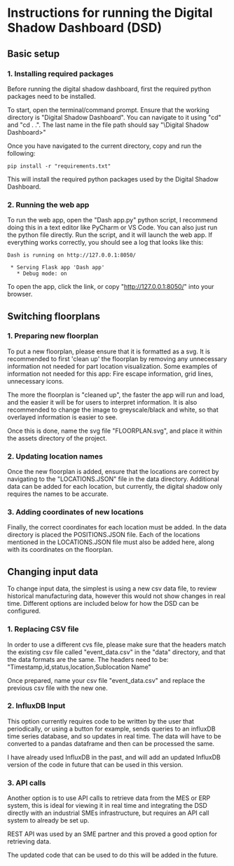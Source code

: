 # Instructions for running the Digital Shadow Dashboard (DSD)

## Basic setup

### 1. Installing required packages

Before running the digital shadow dashboard, first the required python packages need to be installed.

To start, open the terminal/command prompt. Ensure that the working directory is "Digital Shadow Dashboard". You can navigate to it 
using "cd" and "cd . .". The last name in the file path should say "\Digital Shadow Dashboard>"

Once you have navigated to the current directory, copy and run the following:

    pip install -r "requirements.txt"

This will install the required python packages used by the Digital Shadow Dashboard.

### 2. Running the web app

To run the web app, open the "Dash app.py" python script, I recommend doing this in a text editor like PyCharm or VS Code.
You can also just run the python file directly. Run the script, and it will launch the web app. 
If everything works correctly, you should see a log that looks like this:
    
    Dash is running on http://127.0.0.1:8050/
    
     * Serving Flask app 'Dash app'
       * Debug mode: on

To open the app, click the link, or copy "http://127.0.0.1:8050/" into your browser.

## Switching floorplans

### 1. Preparing new floorplan

To put a new floorplan, please ensure that it is formatted as a svg. It is recommended to first 'clean up' the floorplan by
removing any unnecessary information not needed for part location visualization. Some examples of information not needed for
this app: Fire escape information, grid lines, unnecessary icons. 

The more the floorplan is "cleaned up", the faster the app will run and load, and the easier it will be for users to interpret
information. It is also recommended to change the image to greyscale/black and white, so that overlayed information is easier to see.

Once this is done, name the svg file "FLOORPLAN.svg", and place it within the assets directory of the project. 

### 2. Updating location names

Once the new floorplan is added, ensure that the locations are correct by navigating to the "LOCATIONS.JSON" file in the data directory.
Additional data can be added for each location, but currently, the digital shadow only requires the names to be accurate. 

### 3. Adding coordinates of new locations 

Finally, the correct coordinates for each location must be added. In the data directory is placed the
POSITIONS.JSON file. Each of the locations mentioned in the LOCATIONS.JSON file must also be added here, 
along with its coordinates on the floorplan.

## Changing input data

To change input data, the simplest is using a new csv data file, to review historical manufacturing data, however this 
would not show changes in real time. Different options are included below for how the DSD can be configured. 

### 1. Replacing CSV file

In order to use a different cvs file, please make sure that the headers match the existing csv file called "event_data.csv"
in the "data" directory, and that the data formats are the same. The headers need to be: "Timestamp,id,status,location,Sublocation Name"

Once prepared, name your csv file "event_data.csv" and replace the previous csv file with the new one.

### 2. InfluxDB Input

This option currently requires code to be written by the user that periodically, or using a button for example, sends queries
to an influxDB time series database, and so updates in real time. The data will have to be converted to a pandas dataframe 
and then can be processed the same.

I have already used InfluxDB in the past, and will add an updated InfluxDB version of the code in future that can be used in this version.

### 3. API calls

Another option is to use API calls to retrieve data from the MES or ERP system, this is ideal for viewing it in real time and 
integrating the DSD directly with an industrial SMEs infrastructure, but requires an API call system to already be set up.

REST API was used by an SME partner and this proved a good option for retrieving data.

The updated code that can be used to do this will be added in the future.